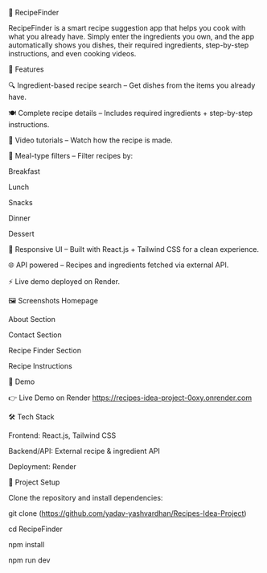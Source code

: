 🍳 RecipeFinder

RecipeFinder is a smart recipe suggestion app that helps you cook with what you already have. Simply enter the ingredients you own, and the app automatically shows you dishes, their required ingredients, step-by-step instructions, and even cooking videos.

🚀 Features

🔍 Ingredient-based recipe search – Get dishes from the items you already have.

🍽️ Complete recipe details – Includes required ingredients + step-by-step instructions.

🎥 Video tutorials – Watch how the recipe is made.

🥞 Meal-type filters – Filter recipes by:

Breakfast

Lunch

Snacks

Dinner

Dessert

📱 Responsive UI – Built with React.js + Tailwind CSS for a clean experience.

🌐 API powered – Recipes and ingredients fetched via external API.

⚡ Live demo deployed on Render.

🖼️ Screenshots
Homepage

About Section

Contact Section

Recipe Finder Section

Recipe Instructions

🔗 Demo

👉 Live Demo on Render https://recipes-idea-project-0oxy.onrender.com

🛠️ Tech Stack

Frontend: React.js, Tailwind CSS

Backend/API: External recipe & ingredient API

Deployment: Render

📂 Project Setup

Clone the repository and install dependencies:

git clone (https://github.com/yadav-yashvardhan/Recipes-Idea-Project)

cd RecipeFinder

npm install

npm run dev
